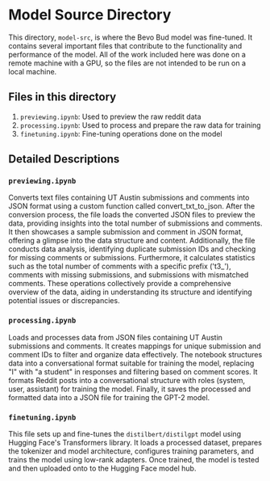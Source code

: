 # Model Source Directory

This directory, `model-src`, is where the Bevo Bud model was fine-tuned. It contains several important files that contribute to the functionality and performance of the model. All of the work included here was done on a remote machine with a GPU, so the files are not intended to be run on a local machine.

## Files in this directory

1. `previewing.ipynb`: Used to preview the raw reddit data
2. `processing.ipynb`: Used to process and prepare the raw data for training
3. `finetuning.ipynb`: Fine-tuning operations done on the model

## Detailed Descriptions

### `previewing.ipynb`
Converts text files containing UT Austin submissions and comments into JSON format using a custom function called convert_txt_to_json. After the conversion process, the file loads the converted JSON files to preview the data, providing insights into the total number of submissions and comments. It then showcases a sample submission and comment in JSON format, offering a glimpse into the data structure and content. Additionally, the file conducts data analysis, identifying duplicate submission IDs and checking for missing comments or submissions. Furthermore, it calculates statistics such as the total number of comments with a specific prefix ('t3_'), comments with missing submissions, and submissions with mismatched comments. These operations collectively provide a comprehensive overview of the data, aiding in understanding its structure and identifying potential issues or discrepancies.

### `processing.ipynb`
Loads and processes data from JSON files containing UT Austin submissions and comments. It creates mappings for unique submission and comment IDs to filter and organize data effectively. The notebook structures data into a conversational format suitable for training the model, replacing "I" with "a student" in responses and filtering based on comment scores. It formats Reddit posts into a conversational structure with roles (system, user, assistant) for training the model. Finally, it saves the processed and formatted data into a JSON file for training the GPT-2 model.

### `finetuning.ipynb`
This file sets up and fine-tunes the `distilbert/distilgpt`  model using Hugging Face's Transformers library. It loads a processed dataset, prepares the tokenizer and model architecture, configures training parameters, and trains the model using low-rank adapters. Once trained, the model is tested and then uploaded onto to the Hugging Face model hub.
